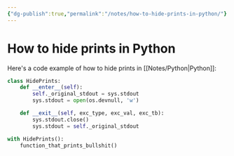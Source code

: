 ```yaml
---
{"dg-publish":true,"permalink":"/notes/how-to-hide-prints-in-python/"}
---
```





# How to hide prints in Python
Here's a code example of how to hide prints in [[Notes/Python\|Python]]:

```Python
class HidePrints:
    def __enter__(self):
        self._original_stdout = sys.stdout
        sys.stdout = open(os.devnull, 'w')

    def __exit__(self, exc_type, exc_val, exc_tb):
        sys.stdout.close()
        sys.stdout = self._original_stdout

```

```python
with HidePrints():
    function_that_prints_bullshit()
```

